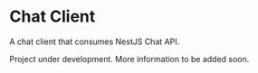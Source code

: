 # Chat Client

A chat client that consumes NestJS Chat API.

Project under development. More information to be added soon.